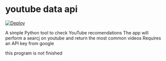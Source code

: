 # youtube data api

[![Deploy](https://www.herokucdn.com/deploy/button.svg)](https://heroku.com/deploy)

A simple Python tool to check YouTube recomendations
The app will perform a searcj on youtube and return the most common videos
Requires an API key from google

this program is not finished
